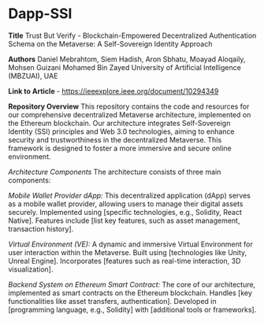 # Dapp-SSI
**Title**
Trust But Verify - Blockchain-Empowered Decentralized Authentication Schema on the Metaverse: A Self-Sovereign Identity Approach

**Authors**
Daniel Mebrahtom, Siem Hadish, Aron Sbhatu, Moayad Aloqaily, Mohsen Guizani
Mohamed Bin Zayed University of Artificial Intelligence (MBZUAI), UAE

**Link to Article** - https://ieeexplore.ieee.org/document/10294349


**Repository Overview**
This repository contains the code and resources for our comprehensive decentralized Metaverse architecture, implemented on the Ethereum blockchain. Our architecture integrates Self-Sovereign Identity (SSI) principles and Web 3.0 technologies, aiming to enhance security and trustworthiness in the decentralized Metaverse. This framework is designed to foster a more immersive and secure online environment.

*Architecture Components*
The architecture consists of three main components:

*Mobile Wallet Provider dApp:*
This decentralized application (dApp) serves as a mobile wallet provider, allowing users to manage their digital assets securely.
Implemented using [specific technologies, e.g., Solidity, React Native].
Features include [list key features, such as asset management, transaction history].

*Virtual Environment (VE):*
A dynamic and immersive Virtual Environment for user interaction within the Metaverse.
Built using [technologies like Unity, Unreal Engine].
Incorporates [features such as real-time interaction, 3D visualization].

*Backend System on Ethereum Smart Contract:*
The core of our architecture, implemented as smart contracts on the Ethereum blockchain.
Handles [key functionalities like asset transfers, authentication].
Developed in [programming language, e.g., Solidity] with [additional tools or frameworks].
